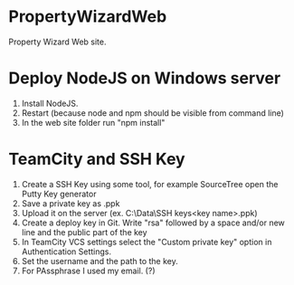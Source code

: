 # PropertyWizardWeb
Property Wizard Web site.


# Deploy NodeJS on Windows server

1. Install NodeJS.
1. Restart (because node and npm should be visible from command line)
1. In the web site folder run "npm install"


# TeamCity and SSH Key

1. Create a SSH Key using some tool, for example SourceTree open the Putty Key generator
1. Save a private key as <key name>.ppk
1. Upload it on the server (ex. C:\Data\SSH keys\<key name>.ppk)
1. Create a deploy key in Git.
    Write "rsa" followed by a space and/or new line and the public part of the key
1. In TeamCity VCS settings select the "Custom private key" option in Authentication Settings.
1. Set the username and the path to the key.
1. For PAssphrase I used my email. (?)
